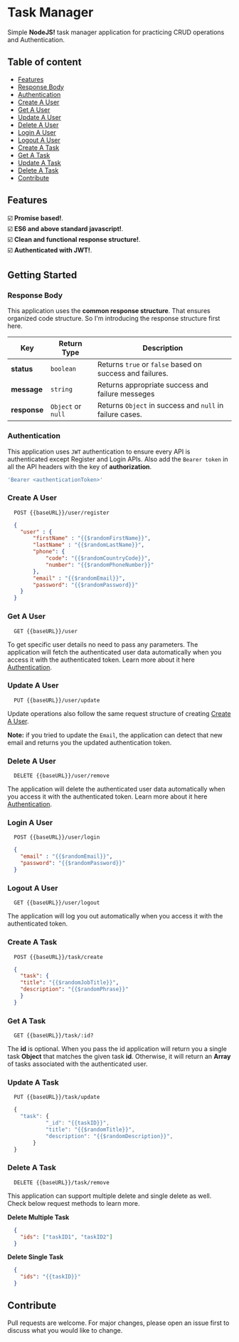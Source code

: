 # Task Manager

Simple **NodeJS!** task manager application for practicing CRUD operations and Authentication.

## Table of content

- [Features](#features)
- [Response Body](#response-body)
- [Authentication](#authentication)
- [Create A User](#create-a-user)
- [Get A User](#get-a-user)
- [Update A User](#update-a-user)
- [Delete A User](#delete-a-user)
- [Login A User](#login-a-user)
- [Logout A User](#logout-a-user)
- [Create A Task](#create-a-task)
- [Get A Task](#get-a-task)
- [Update A Task](#update-a-task)
- [Delete A Task](#delete-a-task)
- [Contribute](#contribute)

## Features

☑️ **Promise based!**.<br />
☑️ **ES6 and above standard javascript!**.<br />
☑️ **Clean and functional response structure!**.<br />
☑️ **Authenticated with JWT!**.<br />

## Getting Started

### Response Body

This application uses the **common response structure**. That ensures organized code structure. So I'm introducing the response structure first here.

| Key            | Return Type        | Description                                             |
| -------------- |--------------------|---------------------------------------------------------|
| **status**     | `boolean`          | Returns `true` or `false` based on success and failures.|
| **message**    | `string`           | Returns appropriate success and failure messeges        |
| **response**   | `Object` or `null` | Returns `Object` in success and `null` in failure cases.|

### Authentication

This application uses `JWT` authentication to ensure every API is authenticated except Register and Login APIs. Also add the `Bearer token` in all the API headers with the key of **authorization**.

```javascript
'Bearer <authenticationToken>'
```

### Create A User

```shell
  POST {{baseURL}}/user/register
```

```json
  {
    "user" : {
        "firstName" : "{{$randomFirstName}}",
        "lastName" : "{{$randomLastName}}",
        "phone": {
            "code": "{{$randomCountryCode}}",
            "number": "{{$randomPhoneNumber}}"
        },
        "email" : "{{$randomEmail}}",
        "password": "{{$randomPassword}}"
    }
  }
```

### Get A User

```shell
  GET {{baseURL}}/user
```

To get specific user details no need to pass any parameters. The application will fetch the authenticated user data automatically when you access it with the authenticated token. Learn more about it here [Authentication](#authentication).


### Update A User

```shell
  PUT {{baseURL}}/user/update
```

Update operations also follow the same request structure of creating [Create A User](#create-a-user).

**Note:** if you tried to update the `Email`, the application can detect that new email and returns you the updated authentication token.

### Delete A User

```shell
  DELETE {{baseURL}}/user/remove
```

The application will delete the authenticated user data automatically when you access it with the authenticated token. Learn more about it here [Authentication](#authentication).

### Login A User

```shell
  POST {{baseURL}}/user/login
```

```json
  {
    "email" : "{{$randomEmail}}",
    "password": "{{$randomPassword}}"
  }
```

### Logout A User

```shell
  GET {{baseURL}}/user/logout
```

The application will log you out automatically when you access it with the authenticated token.

### Create A Task

```shell
  POST {{baseURL}}/task/create
```

```json
  {
    "task": {
    "title": "{{$randomJobTitle}}",
    "description": "{{$randomPhrase}}"
    }
  }
```

### Get A Task

```shell
  GET {{baseURL}}/task/:id?
```

The **id** is optional. When you pass the id application will return you a single task **Object** that matches the given task **id**. Otherwise, it will return an **Array** of tasks associated with the authenticated user.

### Update A Task

```shell
  PUT {{baseURL}}/task/update
```

```javascript
  {
    "task": {
            "_id": "{{taskID}}",
            "title": "{{$randomTitle}}",
            "description": "{{$randomDescription}}",
        }
  }
```

### Delete A Task

```shell
  DELETE {{baseURL}}/task/remove
```

This application can support multiple delete and single delete as well. Check below request methods to learn more.

**Delete Multiple Task**

```json
  {
    "ids": ["taskID1", "taskID2"]
  }
```

**Delete Single Task**

```json
  {
    "ids": "{{taskID}}"
  }
```

## Contribute

Pull requests are welcome. For major changes, please open an issue first to discuss what you would like to change.